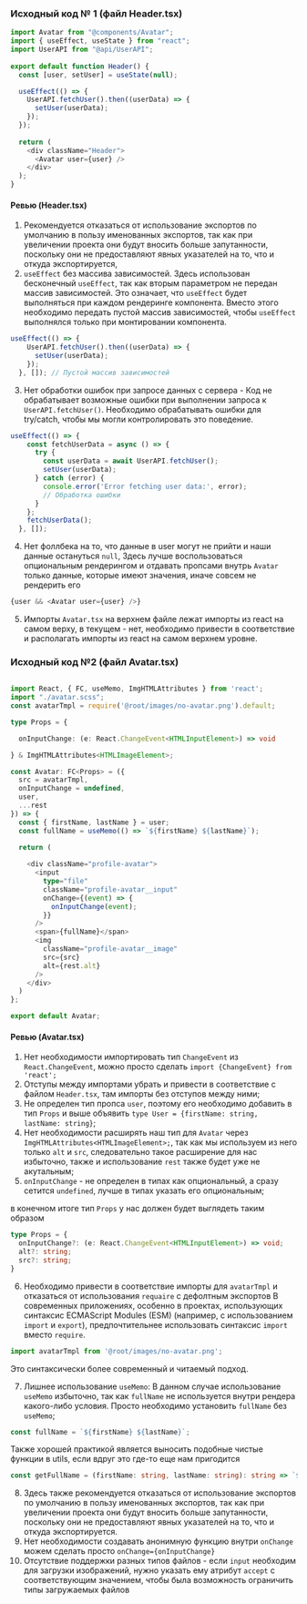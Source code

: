 ### Исходный код № 1 (файл Header.tsx)
``` typescript
import Avatar from "@components/Avatar";
import { useEffect, useState } from "react";
import UserAPI from "@api/UserAPI";
  
export default function Header() {
  const [user, setUser] = useState(null);

  useEffect(() => {
    UserAPI.fetchUser().then((userData) => {
      setUser(userData);
    });
  });
  
  return (
    <div className="Header">
      <Avatar user={user} />
    </div>
  );
}
```

#### Ревью (Header.tsx)

1. Рекомендуется отказаться от использование экспортов по умолчанию в пользу именованных экспортов, так как при увеличении проекта они будут вносить больше запутанности, поскольку они не предоставляют явных указателей на то, что и откуда экспортируется,
2. `useEffect` без массива зависимостей. Здесь использован бесконечный `useEffect`, так как вторым параметром не передан массив зависимостей. Это означает, что `useEffect` будет выполняться при каждом рендеринге компонента. Вместо этого необходимо передать пустой массив зависимостей, чтобы `useEffect` выполнялся только при монтировании компонента.
  ``` typescript
  useEffect(() => {
    UserAPI.fetchUser().then((userData) => {
      setUser(userData);
    });
  }, []); // Пустой массив зависимостей
```
3.  Нет обработки ошибок при запросе данных с сервера - Код не обрабатывает возможные ошибки при выполнении запроса к `UserAPI.fetchUser()`. Необходимо обрабатывать ошибки для try/catch, чтобы мы могли контролировать это поведение.
   
```typescript
useEffect(() => {
    const fetchUserData = async () => {
      try {
        const userData = await UserAPI.fetchUser();
        setUser(userData);
      } catch (error) {
        console.error('Error fetching user data:', error);
        // Обработка ошибки
      }
    };
    fetchUserData();
  }, []);
```
4. Нет фоллбека на то, что данные в user могут не прийти и наши данные остануться `null`,
 Здесь лучше воспользоваться опциональным рендерингом и отдавать пропсами внутрь `Avatar` только данные, которые имеют значения, иначе совсем не рендерить его

```typescript
{user && <Avatar user={user} />}
```
5. Импорты `Avatar.tsx` на верхнем файле лежат импорты из react на самом верху, в текущем - нет, необходимо привести в соответствие и располагать импорты из react на самом верхнем уровне.
### Исходный код №2 (файл Avatar.tsx)
```typescript

import React, { FC, useMemo, ImgHTMLAttributes } from 'react';
import "./avatar.scss";
const avatarTmpl = require('@root/images/no-avatar.png').default;

type Props = {

  onInputChange: (e: React.ChangeEvent<HTMLInputElement>) => void

} & ImgHTMLAttributes<HTMLImageElement>;

const Avatar: FC<Props> = ({
  src = avatarTmpl,
  onInputChange = undefined,
  user,
  ...rest
}) => {
  const { firstName, lastName } = user;
  const fullName = useMemo(() => `${firstName} ${lastName}`);
  
  return (

    <div className="profile-avatar">
      <input
        type="file"
        className="profile-avatar__input"
        onChange={(event) => {
          onInputChange(event);
        }}
      />
      <span>{fullName}</span>
      <img
        className="profile-avatar__image"
        src={src}
        alt={rest.alt}
      />
    </div>
  )
};

export default Avatar;

```

#### Ревью (Avatar.tsx)

1. Нет необходимости импортировать тип `ChangeEvent` из `React.ChangeEvent`, можно просто сделать `import {ChangeEvent} from 'react';`
2. Отступы между импортами убрать и привести в соответствие с файлом `Header.tsx`, там импорты без отступов между ними;
3. Не определен тип пропса `user`, поэтому его необходимо добавить в тип  `Props` и выше объявить `type User = {firstName: string, lastName: string}`;
4. Нет необходимости расширять наш тип для `Avatar` через `ImgHTMLAttributes<HTMLImageElement>;`, так как мы используем из него только `alt` и `src`, следовательно такое расширение для нас избыточно, также и использование `rest` также будет уже не акутальным; 
5.  `onInputChange` - не определен в типах как опциональный, а сразу сетится `undefined`, лучше в типах указать его опциональным;
   
   
   в конечном итоге тип `Props` у нас должен будет выглядеть таким образом
```typescript
type Props = {
  onInputChange?: (e: React.ChangeEvent<HTMLInputElement>) => void;
  alt?: string;
  src?: string;
}
```

6.  Необходимо привести в соответствие импорты для `avatarTmpl` и отказаться от использования `requaire` с дефолтным экспортов
   В современных приложениях, особенно в проектах, использующих синтаксис ECMAScript Modules (ESM) (например, с использованием `import` и `export`), предпочтительнее использовать синтаксис `import` вместо `require`. 
```typescript
import avatarTmpl from '@root/images/no-avatar.png';
```
Это синтаксически более современный и читаемый подход. 

7. Лишнее использование `useMemo`:
   В данном случае использование `useMemo` избыточно, так как `fullName` не используется внутри рендера какого-либо условия. Просто необходимо установить `fullName` без `useMemo`;
```typescript
const fullName = `${firstName} ${lastName}`;
```
Также хорошей практикой является выносить подобные чистые функции в utils, если вдруг это где-то еще нам пригодится
```typescript
const getFullName = (firstName: string, lastName: string): string => `${firstName} ${lastName}`
```
8.  Здесь также рекомендуется отказаться от использование экспортов по умолчанию в пользу именованных экспортов, так как при увеличении проекта они будут вносить больше запутанности, поскольку они не предоставляют явных указателей на то, что и откуда экспортируется.
9. Нет необходимости создавать анонимную функцию внутри `onChange` можем сделать просто `onChange={onInputChange}`
10. Отсутствие поддержки разных типов файлов - если `input` необходим для загрузки изображений, нужно указать ему атрибут `accept` с соответствующим значением, чтобы была возможность ограничить типы загружаемых файлов